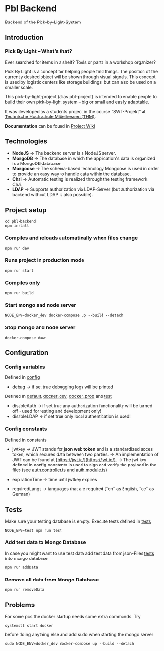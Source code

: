 
# Pbl Backend
Backend of the Pick-by-Light-System

## Introduction
### Pick By Light – What’s that?

Ever searched for items in a shelf? Tools or parts in a workshop organizer?

Pick By Light is a concept for helping people find things. The position of the currently desired object will be shown through visual signals.
This concept is used by logistic centers like storage buildings, but can also be used on a smaller scale.

This pick-by-light-project (alias pbl-project) is intended to enable people to build their own pick-by-light system – big or small and easily adaptable.

It was developed as a students project in the course “SWT-Projekt” at [Technische Hochschule Mittelhessen (THM)](https://www.thm.de/site/en/).

**Documentation** can be found in [Project Wiki](docs/wiki/Home.md)

## Technologies

+ **NodeJS** → The backend server is a NodeJS server.
+ **MongoDB** → The database in which the application's data is organized is a MongoDB database.
+ **Mongoose** → The schema-based technology Mongoose is used in order to provide an easy way to handle data within the database.
+ **Chai** → Automatic testing is realized through the testing framework Chai.
+ **LDAP** → Supports authorization via LDAP-Server (but authorization via backend without LDAP is also possible).

## Project setup

```
cd pbl-backend
npm install
```

### Compiles and reloads automatically when files change
```
npm run dev
```

### Runs project in production mode
```
npm run start
```

### Compiles only
```
npm run build
```

### Start mongo and node server
```
NODE_ENV=docker_dev docker-compose up --build --detach
```

### Stop mongo and node server
```
docker-compose down
```

## Configuration

### Config variables

Defined in [config](src/config/config.json)

+ debug → if set true debugging logs will be printed

Defined in [default](config/default.json), [docker_dev](config/docker_dev.json), [docker_prod](config/docker_prod.json) and [test](config/test.json)

+ disableAuth → if set true any authorization functionality will be turned off - used for testing and development only!
+ disableLDAP → if set true only local authentication is used!

### Config constants

Defined in [constants](src/config/constants.ts)

+ jwtkey
    → JWT stands for **json web token** and is a standardized acces token, which secures data between two parties.
    → An implementation of JWT can be found at [https://jwt.io/](https://jwt.io/).
    → The jwt key defined in config constants is used to sign and verify the payload in the files (see [auth.controller.ts](src/controllers/auth.controller.ts) and [auth.module.ts](src/modules/auth/auth.module.ts))

+ expirationTime → time until jwtkey expires
+ requiredLangs → languages that are required ("en" as English, "de" as German)

## Tests
Make sure your testing database is empty.
Execute tests defined in [tests](src/tests/testdata)
```
NODE_ENV=test npm run test
``` 

### Add test data to Mongo Database
In case you might want to use test data add test data from json-Files [tests](src/tests/testdata) into mongo database
```
npm run addData
```

### Remove all data from Mongo Database
```
npm run removeData
```


## Problems

For some pcs the docker startup needs some extra commands.
Try
```
systemctl start docker
```
before doing anything else and add sudo when starting the mongo server
```
sudo NODE_ENV=docker_dev docker-compose up --build --detach
```
